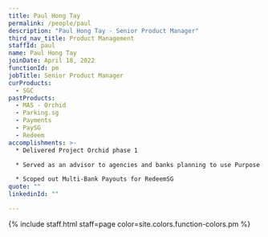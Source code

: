 ```yaml
---
title: Paul Hong Tay
permalink: /people/paul
description: "Paul Hong Tay - Senior Product Manager"
third_nav_title: Product Management
staffId: paul
name: Paul Hong Tay
joinDate: April 18, 2022
functionId: pm
jobTitle: Senior Product Manager
curProducts:
  - SGC
pastProducts:
  - MAS - Orchid
  - Parking.sg
  - Payments
  - PaySG
  - Redeem
accomplishments: >-
  * Delivered Project Orchid phase 1

  * Served as an advisor to agencies and banks planning to use Purpose Bound Money (PBM)

  * Scoped out Multi-Bank Payouts for RedeemSG
quote: ""
linkedinId: ""

---
```


{% include staff.html staff=page color=site.colors.function-colors.pm %}
